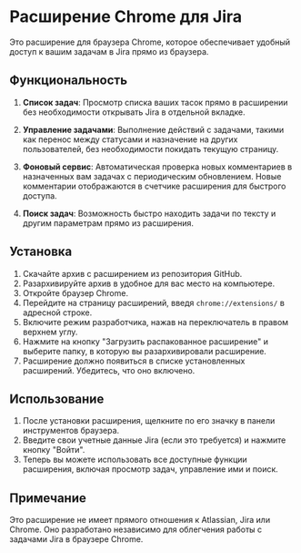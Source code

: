 # Расширение Chrome для Jira

Это расширение для браузера Chrome, которое обеспечивает удобный доступ к вашим задачам в Jira прямо из браузера.

## Функциональность

1. **Список задач**: Просмотр списка ваших тасок прямо в расширении без необходимости открывать Jira в отдельной вкладке.

2. **Управление задачами**: Выполнение действий с задачами, такими как перенос между статусами и назначение на других пользователей, без необходимости покидать текущую страницу.

3. **Фоновый сервис**: Автоматическая проверка новых комментариев в назначенных вам задачах с периодическим обновлением. Новые комментарии отображаются в счетчике расширения для быстрого доступа.

4. **Поиск задач**: Возможность быстро находить задачи по тексту и другим параметрам прямо из расширения.

## Установка

1. Скачайте архив с расширением из репозитория GitHub.
2. Разархивируйте архив в удобное для вас место на компьютере.
3. Откройте браузер Chrome.
4. Перейдите на страницу расширений, введя `chrome://extensions/` в адресной строке.
5. Включите режим разработчика, нажав на переключатель в правом верхнем углу.
6. Нажмите на кнопку "Загрузить распакованное расширение" и выберите папку, в которую вы разархивировали расширение.
7. Расширение должно появиться в списке установленных расширений. Убедитесь, что оно включено.

## Использование

1. После установки расширения, щелкните по его значку в панели инструментов браузера.
2. Введите свои учетные данные Jira (если это требуется) и нажмите кнопку "Войти".
3. Теперь вы можете использовать все доступные функции расширения, включая просмотр задач, управление ими и поиск.

## Примечание

Это расширение не имеет прямого отношения к Atlassian, Jira или Chrome. Оно разработано независимо для облегчения работы с задачами Jira в браузере Chrome.

